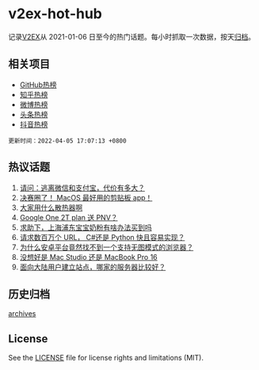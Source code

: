 # v2ex-hot-hub

 记录[V2EX](https://www.v2ex.com/)从 2021-01-06 日至今的热门话题。每小时抓取一次数据，按天[归档](archives)。
 
 ## 相关项目

- [GitHub热榜](https://github.com/snaildev/github-hot-hub)
- [知乎热榜](https://github.com/snaildev/zhihu-hot-hub)
- [微博热榜](https://github.com/snaildev/weibo-hot-hub)
- [头条热榜](https://github.com/snaildev/toutiao-hot-hub)
- [抖音热榜](https://github.com/snaildev/douyin-hot-hub)


 `更新时间：2022-04-05 17:07:13 +0800`

## 热议话题

1. [请问：逃离微信和支付宝，代价有多大？](https://www.v2ex.com/t/844963)
1. [决赛圈了！ MacOS 最好用的剪贴板 app！](https://www.v2ex.com/t/844966)
1. [大家用什么散热器啊](https://www.v2ex.com/t/844976)
1. [Google One 2T plan 送 PNV？](https://www.v2ex.com/t/845017)
1. [求助下，上海浦东宝宝奶粉有啥办法买到吗](https://www.v2ex.com/t/844997)
1. [请求数百万个 URL， C#还是 Python 快且容易实现？](https://www.v2ex.com/t/844961)
1. [为什么安卓平台竟然找不到一个支持无图模式的浏览器？](https://www.v2ex.com/t/844974)
1. [没想好是 Mac Studio 还是 MacBook Pro 16](https://www.v2ex.com/t/844967)
1. [面向大陆用户建立站点，哪家的服务器比较好？](https://www.v2ex.com/t/844983)

## 历史归档

[archives](archives)

## License

See the [LICENSE](LICENSE) file for license rights and limitations (MIT).
